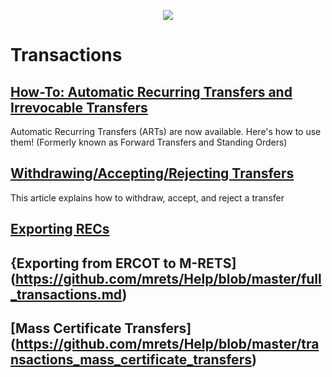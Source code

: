<p align="center">
  <img align="center" src="https://www.mrets.org/wp-content/uploads/2019/08/mrets_logo_@2x-2.png">
</p>

# Transactions

## [How-To: Automatic Recurring Transfers and Irrevocable Transfers](https://mrets.github.io/Help/transactions_automatic_recurring_transfers)
Automatic Recurring Transfers (ARTs) are now available. Here's how to use them! (Formerly known as Forward Transfers and Standing Orders)

## [Withdrawing/Accepting/Rejecting Transfers](https://mrets.github.io/Help/transactions_withdrawing_accepting_rejecting_transfers)
This article explains how to withdraw, accept, and reject a transfer

## [Exporting RECs](https://mrets.github.io/Help/certificates_exporting_certifcates)

## {Exporting from ERCOT to M-RETS](https://github.com/mrets/Help/blob/master/full_transactions.md)

## [Mass Certificate Transfers] (https://github.com/mrets/Help/blob/master/transactions_mass_certificate_transfers)
